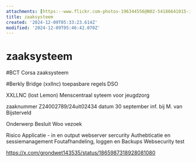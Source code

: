 ```yaml
---
attachments: [https꞉--www.flickr.com-photos-196344556@N02-54186641015-in-.txt]
title: zaaksysteem
created: '2024-12-09T05:33:23.614Z'
modified: '2024-12-09T05:46:42.070Z'
---
```


# zaaksysteem

#BCT
Corsa
zaaksysteem

#Berkly Bridge (xxllnc)
toepasbare regels DSO

XXLLNC (lost Lemon)
Menscentraal
syteem voor jeugdzorg

zaaknummer Z24002789/24uit02434
datum 30 september
inf. bij M. van Bijsterveld

Onderwerp Besluit Woo vezoek

Risico 
Applicatie - in en output
webserver sercurity
Authebticatie en sessiemanagement
Foutafhandeling, loggen en Backups
Websecurity test 

https://x.com/grondwet143535/status/1865987318928081080

